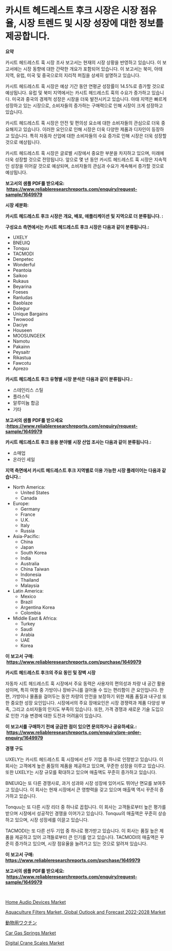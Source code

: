 <p><h1>카시트 헤드레스트 후크 시장은 시장 점유율, 시장 트렌드 및 시장 성장에 대한 정보를 제공합니다.</h1></p><p><strong>요약</strong></p>
<p><p>카시트 헤드레스트 훅 시장 조사 보고서는 현재의 시장 상황을 반영하고 있습니다. 이 보고서에는 시장 동향에 대한 간략한 개요가 포함되어 있습니다. 이 보고서는 북미, 아태 지역, 유럽, 미국 및 중국으로의 지리적 퍼짐을 상세히 설명하고 있습니다. </p><p>카시트 헤드레스트 훅 시장은 예상 기간 동안 연평균 성장률이 14.5%로 증가할 것으로 예상됩니다. 유럽 및 북미 지역에서는 카시트 헤드레스트 훅의 수요가 증가하고 있습니다. 미국과 중국의 경제적 성장은 시장을 더욱 발전시키고 있습니다. 아태 지역은 빠르게 성장하고 있는 시장으로, 소비자들의 증가하는 구매력으로 인해 시장이 크게 성장하고 있습니다.</p><p>카시트 헤드레스트 훅 시장은 안전 및 편의성 요소에 대한 소비자들의 관심으로 더욱 중요해지고 있습니다. 이러한 요인으로 인해 시장은 더욱 다양한 제품과 디자인이 등장하고 있습니다. 특히 자동차 산업에 대한 소비자들의 수요 증가로 인해 시장은 더욱 성장할 것으로 예상됩니다. </p><p>카시트 헤드레스트 훅 시장은 글로벌 시장에서 중요한 부분을 차지하고 있으며, 미래에 더욱 성장할 것으로 전망됩니다. 앞으로 몇 년 동안 카시트 헤드레스트 훅 시장은 지속적인 성장을 이어갈 것으로 예상되며, 소비자들의 관심과 수요가 계속해서 증가할 것으로 예상됩니다.</p></p>
<p><strong>보고서의 샘플 PDF를 받으세요: &nbsp;<a href="https://www.reliableresearchreports.com/enquiry/request-sample/1649979">https://www.reliableresearchreports.com/enquiry/request-sample/1649979</a></strong></p>
<p><strong>시장 세분화:</strong></p>
<p><strong> 카시트 헤드레스트 후크 시장은 개요, 배포, 애플리케이션 및 지역으로 더 분류됩니다. :</strong></p>
<p><strong>구성요소 측면에서는 카시트 헤드레스트 후크 시장은 다음과 같이 분류됩니다.:</strong></p>
<p><ul><li>UXELY</li><li>BNEUIQ</li><li>Tonquu</li><li>TACMODI</li><li>Denpetec</li><li>Wonderful</li><li>Peantoia</li><li>Saikoo</li><li>Rukaus</li><li>Beyarina</li><li>Foeses</li><li>Ranludas</li><li>Baoblaze</li><li>Dolegur</li><li>Unique Bargains</li><li>Twowood</li><li>Daciye</li><li>Houseen</li><li>MOOSUNGEEK</li><li>Namotu</li><li>Pakainn</li><li>Peysaitr</li><li>Rikastua</li><li>Fawcotu</li><li>Aprezo</li></ul></p>
<p><strong> 카시트 헤드레스트 후크 유형별 시장 분석은 다음과 같이 분류됩니다.:</strong></p>
<p><ul><li>스테인리스 스틸</li><li>플라스틱</li><li>알루미늄 합금</li><li>기타</li></ul></p>
<p><strong>보고서의 샘플 PDF를 받으세요 :<a href="https://www.reliableresearchreports.com/enquiry/request-sample/1649979">https://www.reliableresearchreports.com/enquiry/request-sample/1649979</a></strong></p>
<p><strong> 카시트 헤드레스트 후크 응용 분야별 시장 산업 조사는 다음과 같이 분류됩니다.:</strong></p>
<p><ul><li>소매업</li><li>온라인 세일</li></ul></p>
<p><strong>지역 측면에서 카시트 헤드레스트 후크 지역별로 이용 가능한 시장 플레이어는 다음과 같습니다.:</strong></p>
<p><ul>
    <li>
        North America:
        <ul>
            <li>United States</li>
            <li>Canada</li>
        </ul>
    </li>
    <li>
        Europe:
        <ul>
            <li>Germany</li>
            <li>France</li>
            <li>U.K.</li>
            <li>Italy</li>
            <li>Russia</li>
        </ul>
    </li>
    <li>
        Asia-Pacific:
        <ul>
            <li>China</li>
            <li>Japan</li>
            <li>South Korea</li>
            <li>India</li>
            <li>Australia</li>
            <li>China Taiwan</li>
            <li>Indonesia</li>
            <li>Thailand</li>
            <li>Malaysia</li>
        </ul>
    </li>
    <li>
        Latin America:
        <ul>
            <li>Mexico</li>
            <li>Brazil</li>
            <li>Argentina Korea</li>
            <li>Colombia</li>
        </ul>
    </li>
    <li>
        Middle East & Africa:
        <ul>
            <li>Turkey</li>
            <li>Saudi</li>
            <li>Arabia</li>
            <li>UAE</li>
            <li>Korea</li>
        </ul>
    </li>
    </ul></p>
<p><strong>이 보고서 구매: &nbsp;<a href="https://www.reliableresearchreports.com/purchase/1649979">https://www.reliableresearchreports.com/purchase/1649979</a></strong></p>
<p><strong>카시트 헤드레스트 후크의 주요 동인 및 장벽 시장</strong></p>
<p><p>자동차 시트 헤드레스트 훅 시장에서 주요 동력은 사용자의 편의성과 차량 내 공간 활용성이며, 특히 여행 중 가방이나 장바구니를 걸어둘 수 있는 편리함이 큰 요인입니다. 한편, 가방이나 물품을 걸어두는 동안 차량의 안전을 보장하기 위한 제품 품질과 내구성 또한 중요한 성장 요인입니다. 시장에서의 주요 장애요인은 시장 경쟁력과 제품 다양성 부족, 그리고 소비자들의 인지도 부족이 있습니다. 또한, 가격 경쟁과 새로운 기술 도입으로 인한 기술 변경에 대한 도전과 어려움이 있습니다.</p></p>
<p><strong>이 보고서를 구매하기 전에 궁금한 점이 있으면 문의하거나 공유하세요.: &nbsp;<a href="https://www.reliableresearchreports.com/enquiry/pre-order-enquiry/1649979">https://www.reliableresearchreports.com/enquiry/pre-order-enquiry/1649979</a></strong></p>
<p><strong>경쟁 구도</strong></p>
<p><p>UXELY는 카시트 헤드레스트 훅 시장에서 선두 기업 중 하나로 인정받고 있습니다. 이 회사는 고객에게 높은 품질의 제품을 제공하고 있으며, 꾸준한 성장을 이루고 있습니다. 또한 UXELY는 시장 규모를 확대하고 있으며 매출액도 꾸준히 증가하고 있습니다.</p><p>BNEUIQ는 또 다른 경쟁사로, 과거 성과와 시장 성장에 있어서도 뛰어난 면모를 보여주고 있습니다. 이 회사는 현재 시장에서 큰 영향력을 갖고 있으며 매출액 역시 꾸준히 증가하고 있습니다.</p><p>Tonquu는 또 다른 시장 리더 중 하나로 꼽힙니다. 이 회사는 고객들로부터 높은 평가를 받으며 시장에서 성공적인 경쟁을 이어가고 있습니다. Tonquu의 매출액은 꾸준히 상승하고 있으며, 시장 성장세를 이끌고 있습니다.</p><p>TACMODI는 또 다른 선두 기업 중 하나로 평가받고 있습니다. 이 회사는 품질 높은 제품을 제공하고 있어 고객들로부터 큰 인기를 얻고 있습니다. TACMODI의 매출액은 꾸준히 증가하고 있으며, 시장 점유율을 늘려가고 있는 것으로 알려져 있습니다.</p></p>
<p><strong>이 보고서 구매: &nbsp; <a href="https://www.reliableresearchreports.com/purchase/1649979">https://www.reliableresearchreports.com/purchase/1649979</a></strong></p>
<p><strong>보고서의 샘플 PDF를 받으세요: &nbsp;<a href="https://www.reliableresearchreports.com/enquiry/request-sample/1649979">https://www.reliableresearchreports.com/enquiry/request-sample/1649979</a></strong><strong></strong></p>
<p>&nbsp;</p>
<p><p><a href="https://github.com/jerrycopelandthomaswsqd8q/Market-Research-Report-List-2/blob/main/home-audio-devices-market.md">Home Audio Devices Market</a></p><p><a href="https://www.linkedin.com/pulse/aquaculture-filters-market-global-outlook-forecast-2022-2028-qzcvc?trackingId=V9%2Bi%2FEH1hOC4xBf%2F1g0yiw%3D%3D">Aquaculture Filters Market, Global Outlook and Forecast 2022-2028 Market</a></p><p><a href="https://github.com/jkjreqjscoxx7/Market-Research-Report-List-1/blob/main/107936610754.md">動物用ワクチン</a></p><p><a href="https://issuu.com/reportprime-2/docs/car-gas-springs-market-size-2030.pptx">Car Gas Springs Market</a></p><p><a href="https://view.publitas.com/reportprime-1/digital-crane-scales-market-furnish-information-about-market-size-market-share-market-dynamics-and-projections-spanning-from-2024-to-2031/">Digital Crane Scales Market</a></p></p>